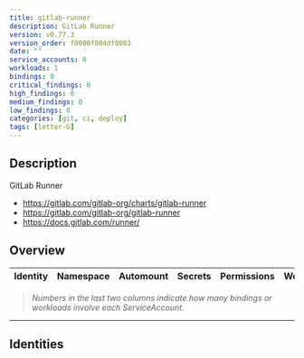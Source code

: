 ```yaml
---
title: gitlab-runner
description: GitLab Runner
version: v0.77.3
version_order: f0000f004df0003
date: ""
service_accounts: 0
workloads: 1
bindings: 0
critical_findings: 0
high_findings: 0
medium_findings: 0
low_findings: 0
categories: [git, ci, deploy]
tags: [letter-G]
---
```


## Description

GitLab Runner

- https://gitlab.com/gitlab-org/charts/gitlab-runner
- https://gitlab.com/gitlab-org/gitlab-runner
- https://docs.gitlab.com/runner/

## Overview

| Identity | Namespace | Automount | Secrets | Permissions | Workloads | Risk |
| -------- | --------- | --------- | ------- | ----------- | --------- | ---- |

> _Numbers in the last two columns indicate how many bindings or workloads involve each ServiceAccount._

---

## Identities
